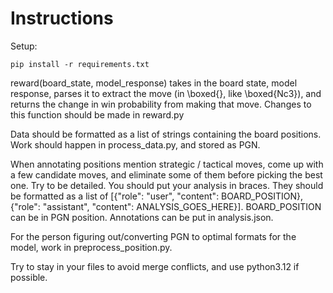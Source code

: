 # Instructions

Setup:

```
pip install -r requirements.txt
```

reward(board_state, model_response) takes in the board state, model response, parses it to extract the move (in \\boxed{}, like \\boxed{Nc3}), and returns the change in win probability from making that move. Changes to this function should be made in reward.py

Data should be formatted as a list of strings containing the board positions. Work should happen in process_data.py, and stored as PGN. 

When annotating positions mention strategic / tactical moves, come up with a few candidate moves, and eliminate some of them before picking the best one. Try to be detailed. You should put your analysis in <think> </think> braces. They should be formatted as a list of [{"role": "user", "content": BOARD_POSITION}, {"role": "assistant", "content": ANALYSIS_GOES_HERE}]. BOARD_POSITION can be in PGN position. Annotations can be put in analysis.json. 

For the person figuring out/converting PGN to optimal formats for the model, work in preprocess_position.py. 

Try to stay in your files to avoid merge conflicts, and use python3.12 if possible. 